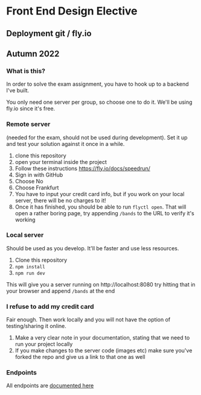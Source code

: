 # Front End Design Elective

## Deployment git / fly.io

## Autumn 2022

### What is this?

In order to solve the exam assignment, you have to hook up to a backend I've built.

You only need one server per group, so choose one to do it. We'll be using fly.io since it's free.

### Remote server

(needed for the exam, should not be used during development). Set it up and test your solution against it once in a while.

1. clone this repository
2. open your terminal inside the project
3. Follow these instructions https://fly.io/docs/speedrun/
4. Sign in with GitHub
5. Choose No
6. Choose Frankfurt
7. You have to input your credit card info, but if you work on your local server, there will be no charges to it!
   <img src="deployment/flyiofree.png" alt="" />
8. Once it has finished, you should be able to run `flyctl open`. That will open a rather boring page, try appending `/bands` to the URL to verify it's working

### Local server

Should be used as you develop. It'll be faster and use less resources.

1. Clone this repository
2. `npm install`
3. `npm run dev`

This will give you a server running on http://localhost:8080 try hitting that in your browser and append `/bands` at the end

### I refuse to add my credit card

Fair enough. Then work locally and you will not have the option of testing/sharing it online.

1. Make a very clear note in your documentation, stating that we need to run your project locally
2. If you make changes to the server code (images etc) make sure you've forked the repo and give us a link to that one as well

### Endpoints

All endpoints are [documented here](https://jonasholbech.github.io/Foofest-Exam-API-Docs/)
